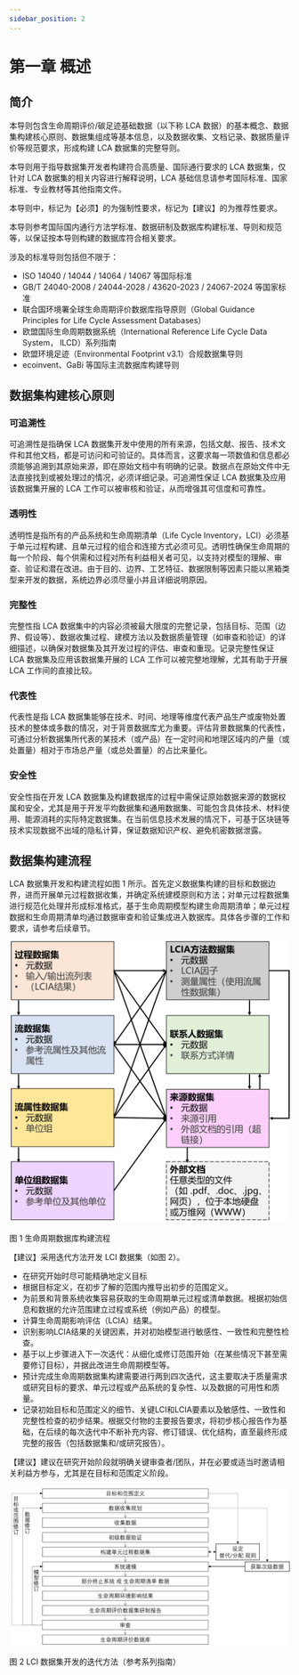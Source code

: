 ```yaml
---
sidebar_position: 2
---
```


# 第一章 概述

## 简介

本导则包含生命周期评价/碳足迹基础数据（以下称 LCA 数据）的基本概念、数据集构建核心原则、数据集组成等基本信息，以及数据收集、文档记录、数据质量评价等规范要求，形成构建 LCA 数据集的完整导则。

本导则用于指导数据集开发者构建符合高质量、国际通行要求的 LCA 数据集，仅针对 LCA 数据集的相关内容进行解释说明，LCA 基础信息请参考国际标准、国家标准、专业教材等其他指南文件。

本导则中，标记为【必须】的为强制性要求，标记为【建议】的为推荐性要求。

本导则参考国际国内通行方法学标准、数据研制及数据库构建标准、导则和规范等，以保证按本导则构建的数据库符合相关要求。

涉及的标准导则包括但不限于：

- ISO 14040 / 14044 / 14064 / 14067 等国际标准
- GB/T 24040-2008 / 24044-2028 / 43620-2023 / 24067-2024 等国家标准
- 联合国环境署全球生命周期评价数据库指导原则（Global Guidance Principles for Life Cycle Assessment Databases）
- 欧盟国际生命周期数据系统（International Reference Life Cycle Data System， ILCD）系列指南
- 欧盟环境足迹（Environmental Footprint v3.1）合规数据集导则
- ecoinvent、GaBi 等国际主流数据库构建导则

## 数据集构建核心原则

### 可追溯性

可追溯性是指确保 LCA 数据集开发中使用的所有来源，包括文献、报告、技术文件和其他文档，都是可访问和可验证的。具体而言，这要求每一项数值和信息都必须能够追溯到其原始来源，即在原始文档中有明确的记录。数据点在原始文件中无法直接找到或被处理过的情况，必须详细记录。可追溯性保证 LCA 数据集及应用该数据集开展的 LCA 工作可以被审核和验证，从而增强其可信度和可靠性。

### 透明性

透明性是指所有的产品系统和生命周期清单（Life Cycle Inventory，LCI）必须基于单元过程构建、且单元过程的组合和连接方式必须可见。透明性确保生命周期的每一个阶段、每个供需和过程对所有利益相关者可见，以支持对模型的理解、审查、验证和潜在改进。由于目的、边界、工艺特征、数据限制等因素只能以黑箱类型来开发的数据，系统边界必须尽量小并且详细说明原因。

### 完整性

完整性指 LCA 数据集中的内容必须被最大限度的完整记录，包括目标、范围（边界、假设等）、数据收集过程、建模方法以及数据质量管理（如审查和验证）的详细描述，以确保对数据集及其开发过程的评估、审查和重现。记录完整性保证 LCA 数据集及应用该数据集开展的 LCA 工作可以被完整地理解，尤其有助于开展 LCA 工作间的直接比较。

### 代表性

代表性是指 LCA 数据集能够在技术、时间、地理等维度代表产品生产或废物处置技术的整体或多数的情况，对于背景数据库尤为重要。评估背景数据集的代表性，可通过分析数据集所代表的某技术（或产品）在一定时间和地理区域内的产量（或处置量）相对于市场总产量（或总处置量）的占比来量化。

### 安全性

安全性指在开发 LCA 数据集及构建数据库的过程中需保证原始数据来源的数据权属和安全，尤其是用于开发平均数据集和通用数据集、可能包含具体技术、材料使用、能源消耗的实际特定数据集。在当前信息技术发展的情况下，可基于区块链等技术实现数据不出域的隐私计算，保证数据知识产权、避免机密数据泄露。

## 数据集构建流程

LCA 数据集开发和构建流程如图 1 所示。首先定义数据集构建的目标和数据边界，进而开展单元过程数据收集，并确定系统建模原则和方法；对单元过程数据集进行规范化处理并形成标准格式，基于生命周期模型构建生命周期清单；单元过程数据和生命周期清单均通过数据审查和验证集成进入数据库。具体各步骤的工作和要求，请参考后续章节。

![](img/chapter1-fig1.png)

图 1 生命周期数据库构建流程

【建议】采用迭代方法开发 LCI 数据集（如图 2）。

- 在研究开始时尽可能精确地定义目标
- 根据目标定义，在初步了解的范围内推导出初步的范围定义。
- 为前景和背景系统收集容易获取的生命周期单元过程或清单数据。根据初始信息和数据的允许范围建立过程或系统（例如产品）的模型。
- 计算生命周期影响评估（LCIA）结果。
- 识别影响LCIA结果的关键因素，并对初始模型进行敏感性、一致性和完整性检查。
- 基于以上步骤进入下一次迭代：从细化或修订范围开始（在某些情况下甚至需要修订目标），并据此改进生命周期模型等。
- 预计完成生命周期数据集构建需要进行两到四次迭代，这主要取决于质量需求或研究目标的要求、单元过程或产品系统的复杂性、以及数据的可用性和质量。
- 记录初始目标和范围定义的细节、关键LCI和LCIA要素以及敏感性、一致性和完整性检查的初步结果。根据交付物的主要报告要求，将初步核心报告作为基础，在后续的每次迭代中不断补充内容、修订错误、优化结构，直至最终形成完整的报告（包括数据集和/或研究报告）。

【建议】建议在研究开始阶段就明确关键审查者/团队，并在必要或适当时邀请相关利益方参与，尤其是在目标和范围定义阶段。

![](img/chapter1-fig2.png)

图 2 LCI 数据集开发的迭代方法（参考系列指南）
